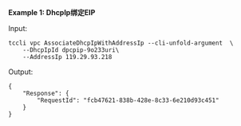 **Example 1: DhcpIp绑定EIP**



Input: 

```
tccli vpc AssociateDhcpIpWithAddressIp --cli-unfold-argument  \
    --DhcpIpId dpcpip-9o233uri\
    --AddressIp 119.29.93.218
```

Output: 
```
{
    "Response": {
        "RequestId": "fcb47621-838b-428e-8c33-6e210d93c451"
    }
}
```

